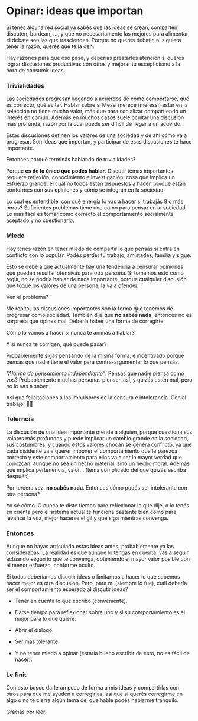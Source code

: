 # Opinar: ideas que importan

Si tenés alguna red social ya sabés que las ideas se crean, comparten, discuten, bardean, …, y que no necesariamente las mejores para alimentar el debate son las que trascienden. Porque no querés debatir, ni siquiera tener la razón, querés que te la den.

Hay razones para que eso pase, y deberías prestarles atención si querés lograr discusiones productivas con otros y mejorar tu escepticismo a la hora de consumir ideas.

### Trivialidades

Las sociedades progresan llegando a acuerdos de cómo comportarse, qué es correcto, qué evitar. Hablar sobre si Messi merece (meressi) estar en la selección no tiene mucho valor, más que para socializar compartiendo un interés en común. Además en muchos casos suele ocultar una discusión más profunda, razón por la cual puede ser difícil de llegar a un acuerdo.

Estas discusiones definen los valores de una sociedad y de ahí cómo va a progresar. Son ideas que importan, y participar de esas discusiones te hace importante.

Entonces porqué terminás hablando de trivialidades?

Porque **es de lo único que podés hablar**. Discutir temas importantes requiere reflexión, conocimiento e investigación, cosa que implica un esfuerzo grande, el cual no todos están dispuestos a hacer, porque están conformes con sus opiniones y cómo se integran en la sociedad.

Lo cual es entendible, con qué energía lo vas a hacer si trabajás 8 o más horas? Suficientes problemas tiene uno como para pensar en la sociedad. Lo más fácil es tomar como correcto el comportamiento socialmente aceptado y no cuestionarlo.

### Miedo

Hoy tenés razón en tener miedo de compartir lo que pensás si entra en conflicto con lo popular. Podés perder tu trabajo, amistades, familia y sigue.

Esto se debe a que actualmente hay una tendencia a censurar opiniones que puedan resultar ofensivas para otra persona. Si tomamos esto como regla, no se podría hablar de nada importante, porque cualquier discusión que toque los valores de una persona, la va a ofender.

Ven el problema?

Me repito, las discusiones importantes son la forma que tenemos de progresar como sociedad. También dije que **no sabés nada**, entonces no es sorpresa que opines mal. Debería haber una forma de corregirte.

Cómo lo vamos a hacer si nunca te animás a hablar?

Y si nunca te corrigen, qué puede pasar?

Probablemente sigas pensando de la misma forma, e incentivado porque pensás que nadie tiene el valor para contra-argumentar lo que pensás.

*“Alarma de pensamiento independiente”*.
Pensás que nadie piensa como vos?
Probablemente muchas personas piensen así, y quizás estén mal, pero no lo vas a saber.

Así que felicitaciones a los impulsores de la censura e intolerancia. Genial trabajo! 💚💙

### Tolerncia

La discusión de una idea importante ofende a alguien, porque cuestiona sus valores más profundos y puede implicar un cambio grande en la sociedad, sus costumbres, y cuando estos valores chocan se genera conflicto, ya que cada disidente va a querer imponer el comportamiento que le parezca correcto y este comportamiento para ellos va a ser la mayor verdad que conozcan, aunque no sea un hecho material, sino un hecho moral. Además que implica pertenencia, valor… (tema complicado del que quizás escriba después).

Por tercera vez, **no sabés nada**. Entonces cómo podés ser intolerante con otra persona?

Yo sé cómo. O nunca te diste tiempo pare reflexionar lo que dije, o lo tenés en cuenta pero el sistema actual te funciona bastante bien como para levantar la voz, mejor hacerse el gil y que siga mientras convenga.

### Entonces

Aunque no hayas articulado estas ideas antes, probablemente ya las considerabas. La realidad es que aunque lo tengas en cuenta, vas a seguir actuando según lo que te convenga, obteniendo el mayor valor posible con el menor esfuerzo, conforme oculto.

Si todos deberíamos discutir ideas o limitarnos a hacer lo que sabemos hacer mejor es otra discusión. Pero, para mi (siempre lo fue), cuál debería ser el comportamiento esperado al discutir ideas?

* Tener en cuenta lo que escribo (conveniente).

* Darse tiempo para reflexionar sobre uno y si su comportamiento es el mejor para lo que quiere.

* Abrir el diálogo.

* Ser más tolerante.

* Y no tener miedo a opinar (estaría bueno escribir de esto, no es fácil de hacer).

### Le finit

Con esto busco darle un poco de forma a mis ideas y compartirlas con otros para que me ayuden a corregirlas, así que si querés corregirme en algo o no te cierra algún tema del que hablé podés hablarme tranquilo.

Gracias por leer.
